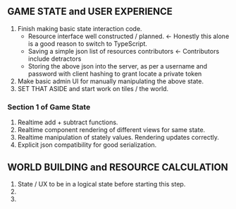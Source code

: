 ## GAME STATE and USER EXPERIENCE

1. Finish making basic state interaction code.
    - Resource interface well constructed / planned. <- Honestly this alone is a good reason to switch to TypeScript.
    - Saving a simple json list of resources contributors <- Contributors include detractors
    - Storing the above json into the server, as per a username and password with client hashing to grant locate a private token
2. Make basic admin UI for manually manipulating the above state.
3. SET THAT ASIDE and start work on tiles / the world.

### Section 1 of Game State

1. Realtime add + subtract functions.
2. Realtime component rendering of different views for same state.
3. Realtime manipulation of stately values. Rendering updates correctly.
4. Explicit json compatibility for good serialization.

## WORLD BUILDING and RESOURCE CALCULATION

1. State / UX to be in a logical state before starting this step.
2.
3.

